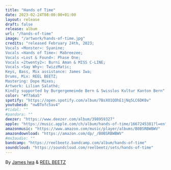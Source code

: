 ```yaml
---
title: "Hands of Time"
date: 2023-02-24T08:00:00+01:00
layout: release
draft: false
release: album
url: "/hands-of-time"
image: "/artwork/hands-of-time.jpg"
credits: "released February 24th, 2023;
Vocals «Monster»: Syanine;
Vocals «Hands of Time»: Mabreezee;
Vocals «Lost & Found»: Phase One;
Vocals «2twenty2»: Burni Aman & MISS C-LINE;
Vocals «Say Why»: TwizzMatic;
Keys, Bass, Mix assistance: James Iwa;
Drums, Mix: REEL BEETZ;
Mastering: Dope Mixes;
Artwork: Lilian Salathé;
Kindly supported by Burgergemeinde Bern & Swisslos Kultur Kanton Bern"
color: "#f7a6a5"
spotify: "https://open.spotify.com/album/7BsXO1QOhE1jNq5LC6DK0v"
youtubeid: "nwBTofc5av4"
#tidal: ""
#pandora: ""
deezer: "https://www.deezer.com/album/398959327"
apple: "https://music.apple.com/ch/album/hands-of-time/1667245381?l=en"
amazonmusic: "https://www.amazon.com/music/player/albums/B0BSRBWBWV"
amazondownload: "https://amazon.com/dp/_/B0BSRBWBWV"
#mx3audio: ""
bandcamp: "https://reelbeetz.bandcamp.com/album/hands-of-time"
soundcloud: "https://soundcloud.com/reelbeetz/sets/hands-of-time"
---
```


By [James Iwa](https://www.instagram.com/james_iwa/) & [REEL BEETZ](https://reelbeetz.ch/)